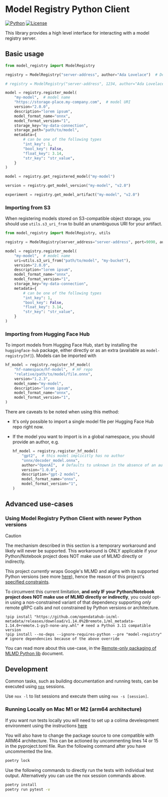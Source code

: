 # Model Registry Python Client

[![Python](https://img.shields.io/badge/python%20-3.9%7C3.10-blue)](https://github.com/kubeflow/model-registry)
[![License](https://img.shields.io/badge/License-Apache_2.0-blue.svg)](../../../LICENSE)

This library provides a high level interface for interacting with a model registry server.

## Basic usage

```py
from model_registry import ModelRegistry

registry = ModelRegistry("server-address", author="Ada Lovelace")  # Defaults to a secure connection via port 443

# registry = ModelRegistry("server-address", 1234, author="Ada Lovelace", is_secure=False)  # To use MR without TLS

model = registry.register_model(
    "my-model",  # model name
    "https://storage-place.my-company.com",  # model URI
    version="2.0.0",
    description="lorem ipsum",
    model_format_name="onnx",
    model_format_version="1",
    storage_key="my-data-connection",
    storage_path="path/to/model",
    metadata={
        # can be one of the following types
        "int_key": 1,
        "bool_key": False,
        "float_key": 3.14,
        "str_key": "str_value",
    }
)

model = registry.get_registered_model("my-model")

version = registry.get_model_version("my-model", "v2.0")

experiment = registry.get_model_artifact("my-model", "v2.0")
```

### Importing from S3

When registering models stored on S3-compatible object storage, you should use `utils.s3_uri_from` to build an
unambiguous URI for your artifact.

```py
from model_registry import ModelRegistry, utils

registry = ModelRegistry(server_address="server-address", port=9090, author="author")

model = registry.register_model(
    "my-model",  # model name
    uri=utils.s3_uri_from("path/to/model", "my-bucket"),
    version="2.0.0",
    description="lorem ipsum",
    model_format_name="onnx",
    model_format_version="1",
    storage_key="my-data-connection",
    metadata={
        # can be one of the following types
        "int_key": 1,
        "bool_key": False,
        "float_key": 3.14,
        "str_key": "str_value",
    }
)
```

### Importing from Hugging Face Hub

To import models from Hugging Face Hub, start by installing the `huggingface-hub` package, either directly or as an
extra (available as `model-registry[hf]`).
Models can be imported with

```py
hf_model = registry.register_hf_model(
    "hf-namespace/hf-model",  # HF repo
    "relative/path/to/model/file.onnx",
    version="1.2.3",
    model_name="my-model",
    description="lorem ipsum",
    model_format_name="onnx",
    model_format_version="1",
)
```

There are caveats to be noted when using this method:

- It's only possible to import a single model file per Hugging Face Hub repo right now.
- If the model you want to import is in a global namespace, you should provide an author, e.g.

    ```py
    hf_model = registry.register_hf_model(
        "gpt2",  # this model implicitly has no author
        "onnx/decoder_model.onnx",
        author="OpenAI",  # Defaults to unknown in the absence of an author
        version="1.0.0",
        description="gpt-2 model",
        model_format_name="onnx",
        model_format_version="1",
    )
    ```

## Advanced use-cases

### Using Model Registry Python Client with newer Python versions

> [!CAUTION]
> The mechanism described in this section is a temporary workaround and likely will never be supported.
> This workaround is ONLY applicable if your Python/Notebook project does NOT make use of MLMD directly or indirectly.

<!-- a longer-term plan to address this ties to the investigations to rebase this client on top of MR REST api directly,
so to avoid having to wrap the MLMD Wheel. See more: https://github.com/kubeflow/model-registry/pull/59 -->

This project _currently_ wraps Google's MLMD and aligns with its supported Python versions (see more [here](https://pypi.org/project/ml-metadata/#files)),
hence the reason of this project's [specified constraints](https://github.com/kubeflow/model-registry/blob/8d77c13100c6cc5a9465d4293403114a3576fdd7/clients/python/pyproject.toml#L14).

To circumvent this current limitation, **and only IF your Python/Notebook project does NOT make use of MLMD directly or indirectly**,
you could opt-in using a non-constrained variant of that dependency supporting _only_ remote gRPC calls and not constrained by Python versions or architecture.

```
!pip install "https://github.com/opendatahub-io/ml-metadata/releases/download/v1.14.0%2Bremote.1/ml_metadata-1.14.0+remote.1-py3-none-any.whl" # need a Python 3.11 compatible version
!pip install --no-deps --ignore-requires-python --pre "model-registry" # ignore dependencies because of the above override
```

You can read more about this use-case, in the [Remote-only packaging of MLMD Python lib](https://github.com/kubeflow/model-registry/blob/main/docs/remote_only_packaging_of_MLMD_Python_lib.md) document.

## Development

Common tasks, such as building documentation and running tests, can be executed using [`nox`](https://github.com/wntrblm/nox) sessions.

Use `nox -l` to list sessions and execute them using `nox -s [session]`.

### Running Locally on Mac M1 or M2 (arm64 architecture)

If you want run tests locally you will need to set up a colima develeopment environment using the instructions [here](https://github.com/kubeflow/model-registry/blob/main/CONTRIBUTING.md#colima)

You will also have to change the package source to one compatible with ARM64 architecture. This can be actioned by uncommenting lines 14 or 15 in the pyproject.toml file. Run the following command after you have uncommented the line.

```sh
poetry lock
```
Use the following commands to directly run the tests with individual test output. Alternatively you can use the nox session commands above.

```sh
poetry install
poetry run pytest -v
```

<!-- github-only -->
